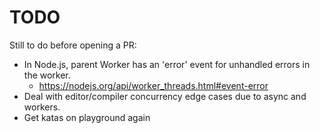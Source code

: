 # TODO

Still to do before opening a PR:

- In Node.js, parent Worker has an 'error' event for unhandled errors in the worker.
  - <https://nodejs.org/api/worker_threads.html#event-error>
- Deal with editor/compiler concurrency edge cases due to async and workers.
- Get katas on playground again
